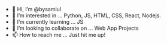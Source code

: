 - 👋 Hi, I’m @bysamiul
- 👀 I’m interested in ... Python, JS, HTML, CSS, React, Nodejs.
- 🌱 I’m currently learning ... JS
- 💞️ I’m looking to collaborate on ... Web App Projects
- 📫 How to reach me ... Just hit me up! 

<!---
bysamiul/bysamiul is a ✨ special ✨ repository because its `README.md` (this file) appears on your GitHub profile.
You can click the Preview link to take a look at your changes.
--->
